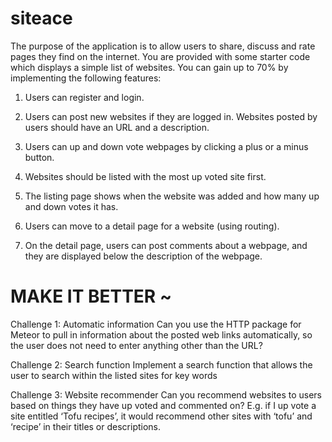# siteace

The purpose of the application is to allow users to share, discuss and rate pages they find on the internet. You are provided with some starter code which displays a simple list of websites. You can gain up to 70% by implementing the following features:

1. Users can register and login.

2. Users can post new websites if they are logged in. Websites posted by users should have an URL and a description.

3. Users can up and down vote webpages by clicking a plus or a minus button.

4. Websites should be listed with the most up voted site first. 

5. The listing page shows when the website was added and how many up and down votes it has.

6. Users can move to a detail page for a website (using routing). 

7. On the detail page, users can post comments about a webpage, and they are displayed below the description of the webpage.

# MAKE IT BETTER ~
Challenge 1: Automatic information
Can you use the HTTP package for Meteor to pull in information about the posted web links automatically, so the user does not need to enter anything other than the URL? 

Challenge 2: Search function
Implement a search function that allows the user to search within the listed sites for key words

Challenge 3: Website recommender
Can you recommend websites to users based on things they have up voted and commented on? E.g. if I up vote a site entitled ‘Tofu recipes’, it would recommend other sites with ‘tofu’ and ‘recipe’ in their titles or descriptions. 
